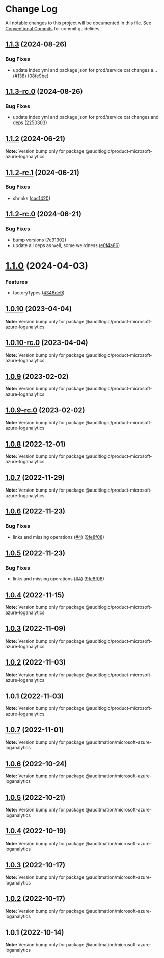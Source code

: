 # Change Log

All notable changes to this project will be documented in this file.
See [Conventional Commits](https://conventionalcommits.org) for commit guidelines.

## [1.1.3](https://github.com/auditlogic/product/compare/@auditlogic/product-microsoft-azure-loganalytics@1.1.2...@auditlogic/product-microsoft-azure-loganalytics@1.1.3) (2024-08-26)


### Bug Fixes

* update index yml and package json for prod/service cat changes a… ([#138](https://github.com/auditlogic/product/issues/138)) ([08fe9be](https://github.com/auditlogic/product/commit/08fe9beb1c8457462a19bc69caa02e6212d97e1a))





## [1.1.3-rc.0](https://github.com/auditlogic/product/compare/@auditlogic/product-microsoft-azure-loganalytics@1.1.2...@auditlogic/product-microsoft-azure-loganalytics@1.1.3-rc.0) (2024-08-26)


### Bug Fixes

* update index yml and package json for prod/service cat changes and deps ([2250303](https://github.com/auditlogic/product/commit/225030363a363608240135b7ebed386b28f01e4b))





## [1.1.2](https://github.com/auditlogic/product/compare/@auditlogic/product-microsoft-azure-loganalytics@1.1.2-rc.1...@auditlogic/product-microsoft-azure-loganalytics@1.1.2) (2024-06-21)

**Note:** Version bump only for package @auditlogic/product-microsoft-azure-loganalytics





## [1.1.2-rc.1](https://github.com/auditlogic/product/compare/@auditlogic/product-microsoft-azure-loganalytics@1.1.2-rc.0...@auditlogic/product-microsoft-azure-loganalytics@1.1.2-rc.1) (2024-06-21)


### Bug Fixes

* shrinks ([cac1420](https://github.com/auditlogic/product/commit/cac14200fefcd8183ab69fe89a47bd3f70f563e9))





## [1.1.2-rc.0](https://github.com/auditlogic/product/compare/@auditlogic/product-microsoft-azure-loganalytics@1.1.0...@auditlogic/product-microsoft-azure-loganalytics@1.1.2-rc.0) (2024-06-21)


### Bug Fixes

* bump versions ([7e91302](https://github.com/auditlogic/product/commit/7e913023b8b312150ed7762c32fbbe616be71de5))
* update all deps as well, some weirdness ([e0f4a86](https://github.com/auditlogic/product/commit/e0f4a864714e2d3de6bbf3da014d5312fe53be2f))





# [1.1.0](https://github.com/auditlogic/product/compare/@auditlogic/product-microsoft-azure-loganalytics@1.0.10...@auditlogic/product-microsoft-azure-loganalytics@1.1.0) (2024-04-03)


### Features

* factoryTypes ([4346de9](https://github.com/auditlogic/product/commit/4346de92693aee892fccf725338ffc7b80ab182b))





## [1.0.10](https://github.com/auditlogic/product/compare/@auditlogic/product-microsoft-azure-loganalytics@1.0.9...@auditlogic/product-microsoft-azure-loganalytics@1.0.10) (2023-04-04)

**Note:** Version bump only for package @auditlogic/product-microsoft-azure-loganalytics





## [1.0.10-rc.0](https://github.com/auditlogic/product/compare/@auditlogic/product-microsoft-azure-loganalytics@1.0.9...@auditlogic/product-microsoft-azure-loganalytics@1.0.10-rc.0) (2023-04-04)

**Note:** Version bump only for package @auditlogic/product-microsoft-azure-loganalytics





## [1.0.9](https://github.com/auditlogic/product/compare/@auditlogic/product-microsoft-azure-loganalytics@1.0.8...@auditlogic/product-microsoft-azure-loganalytics@1.0.9) (2023-02-02)

**Note:** Version bump only for package @auditlogic/product-microsoft-azure-loganalytics





## [1.0.9-rc.0](https://github.com/auditlogic/product/compare/@auditlogic/product-microsoft-azure-loganalytics@1.0.8...@auditlogic/product-microsoft-azure-loganalytics@1.0.9-rc.0) (2023-02-02)

**Note:** Version bump only for package @auditlogic/product-microsoft-azure-loganalytics





## [1.0.8](https://github.com/auditlogic/product/compare/@auditlogic/product-microsoft-azure-loganalytics@1.0.7...@auditlogic/product-microsoft-azure-loganalytics@1.0.8) (2022-12-01)

**Note:** Version bump only for package @auditlogic/product-microsoft-azure-loganalytics





## [1.0.7](https://github.com/auditlogic/product/compare/@auditlogic/product-microsoft-azure-loganalytics@1.0.6...@auditlogic/product-microsoft-azure-loganalytics@1.0.7) (2022-11-29)

**Note:** Version bump only for package @auditlogic/product-microsoft-azure-loganalytics





## [1.0.6](https://github.com/auditlogic/product/compare/@auditlogic/product-microsoft-azure-loganalytics@1.0.4...@auditlogic/product-microsoft-azure-loganalytics@1.0.6) (2022-11-23)


### Bug Fixes

* links and missing operations ([#4](https://github.com/auditlogic/product/issues/4)) ([9fe8f08](https://github.com/auditlogic/product/commit/9fe8f08fe7c57fdb79f991ac35bd6ac2e7dcad38))





## [1.0.5](https://github.com/auditlogic/product/compare/@auditlogic/product-microsoft-azure-loganalytics@1.0.4...@auditlogic/product-microsoft-azure-loganalytics@1.0.5) (2022-11-23)


### Bug Fixes

* links and missing operations ([#4](https://github.com/auditlogic/product/issues/4)) ([9fe8f08](https://github.com/auditlogic/product/commit/9fe8f08fe7c57fdb79f991ac35bd6ac2e7dcad38))





## [1.0.4](https://github.com/auditlogic/product/compare/@auditlogic/product-microsoft-azure-loganalytics@1.0.3...@auditlogic/product-microsoft-azure-loganalytics@1.0.4) (2022-11-15)

**Note:** Version bump only for package @auditlogic/product-microsoft-azure-loganalytics





## [1.0.3](https://github.com/auditlogic/product/compare/@auditlogic/product-microsoft-azure-loganalytics@1.0.2...@auditlogic/product-microsoft-azure-loganalytics@1.0.3) (2022-11-09)

**Note:** Version bump only for package @auditlogic/product-microsoft-azure-loganalytics





## [1.0.2](https://github.com/auditlogic/product/compare/@auditlogic/product-microsoft-azure-loganalytics@1.0.1...@auditlogic/product-microsoft-azure-loganalytics@1.0.2) (2022-11-03)

**Note:** Version bump only for package @auditlogic/product-microsoft-azure-loganalytics





## 1.0.1 (2022-11-03)

**Note:** Version bump only for package @auditlogic/product-microsoft-azure-loganalytics





## [1.0.7](https://github.com/auditmation/store-content/compare/@auditmation/microsoft-azure-loganalytics@1.0.6...@auditmation/microsoft-azure-loganalytics@1.0.7) (2022-11-01)

**Note:** Version bump only for package @auditmation/microsoft-azure-loganalytics





## [1.0.6](https://github.com/auditmation/store-content/compare/@auditmation/microsoft-azure-loganalytics@1.0.5...@auditmation/microsoft-azure-loganalytics@1.0.6) (2022-10-24)

**Note:** Version bump only for package @auditmation/microsoft-azure-loganalytics





## [1.0.5](https://github.com/auditmation/store-content/compare/@auditmation/microsoft-azure-loganalytics@1.0.4...@auditmation/microsoft-azure-loganalytics@1.0.5) (2022-10-21)

**Note:** Version bump only for package @auditmation/microsoft-azure-loganalytics





## [1.0.4](https://github.com/auditmation/store-content/compare/@auditmation/microsoft-azure-loganalytics@1.0.3...@auditmation/microsoft-azure-loganalytics@1.0.4) (2022-10-19)

**Note:** Version bump only for package @auditmation/microsoft-azure-loganalytics





## [1.0.3](https://github.com/auditmation/store-content/compare/@auditmation/microsoft-azure-loganalytics@1.0.2...@auditmation/microsoft-azure-loganalytics@1.0.3) (2022-10-17)

**Note:** Version bump only for package @auditmation/microsoft-azure-loganalytics





## [1.0.2](https://github.com/auditmation/store-content/compare/@auditmation/microsoft-azure-loganalytics@1.0.1...@auditmation/microsoft-azure-loganalytics@1.0.2) (2022-10-17)

**Note:** Version bump only for package @auditmation/microsoft-azure-loganalytics





## 1.0.1 (2022-10-14)

**Note:** Version bump only for package @auditmation/microsoft-azure-loganalytics
